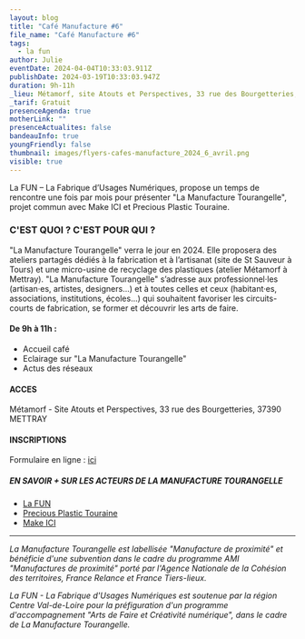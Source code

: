 ```yaml
---
layout: blog
title: "Café Manufacture #6"
file_name: "Café Manufacture #6"
tags:
  - la fun
author: Julie
eventDate: 2024-04-04T10:33:03.911Z
publishDate: 2024-03-19T10:33:03.947Z
duration: 9h-11h
_lieu: Métamorf, site Atouts et Perspectives, 33 rue des Bourgetteries, 37390 METTRAY
_tarif: Gratuit
presenceAgenda: true
motherLink: ""
presenceActualites: false
bandeauInfo: true
youngFriendly: false
thumbnail: images/flyers-cafes-manufacture_2024_6_avril.png
visible: true
---
```

La FUN – La Fabrique d’Usages Numériques, propose un temps de rencontre une fois par mois pour présenter "La Manufacture Tourangelle", projet commun avec Make ICI et Precious Plastic Touraine.

### C'EST QUOI ? C'EST POUR QUI ?
"La Manufacture Tourangelle" verra le jour en 2024. Elle proposera des ateliers partagés dédiés à la fabrication et à l’artisanat (site de St Sauveur à Tours) et une micro-usine de recyclage des plastiques (atelier Métamorf à Mettray). "La Manufacture Tourangelle" s’adresse aux professionnel·les (artisan·es, artistes, designers...) et à toutes celles et ceux (habitant·es, associations, institutions, écoles...) qui souhaitent favoriser les circuits-courts de fabrication, se former et découvrir les arts de faire.

#### De 9h à 11h :
* Accueil café
* Eclairage sur "La Manufacture Tourangelle"
* Actus des réseaux

#### ACCES
Métamorf - Site Atouts et Perspectives, 33 rue des Bourgetteries, 37390 METTRAY


#### INSCRIPTIONS
Formulaire en ligne : [ici](https://framaforms.org/cafe-manufacture-04-avril-2024-1709830520)

##### EN SAVOIR + SUR LES ACTEURS DE LA MANUFACTURE TOURANGELLE
* [La FUN](https://site.lafun.fr/)
* [Precious Plastic Touraine](https://preciousplastictouraine.fr/)
* [Make ICI](https://makeici.org/)


__________

*La Manufacture Tourangelle est labellisée "Manufacture de proximité" et bénéficie d'une subvention dans le cadre du programme AMI "Manufactures de proximité" porté par l'Agence Nationale de la Cohésion des territoires, France Relance et France Tiers-lieux.*

*La FUN - La Fabrique d'Usages Numériques est soutenue par la région Centre Val-de-Loire pour la préfiguration d'un programme d'accompagnement "Arts de Faire et Créativité numérique", dans le cadre de La Manufacture Tourangelle.*